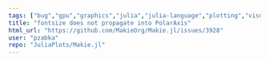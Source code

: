 ```yaml
---
tags: ["bug","gpu","graphics","julia","julia-language","plotting","visualization"]
title: "fontsize does not propagate into PolarAxis"
html_url: "https://github.com/MakieOrg/Makie.jl/issues/3928"
user: "pzabka"
repo: "JuliaPlots/Makie.jl"
---
```


